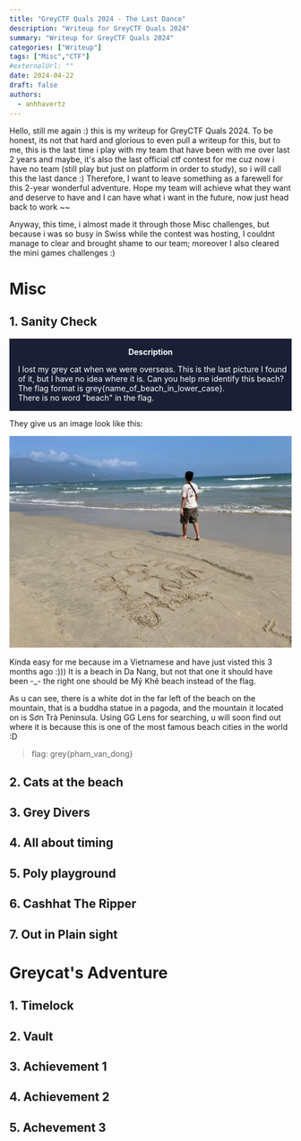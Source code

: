 ```yaml
---
title: "GreyCTF Quals 2024 - The Last Dance"
description: "Writeup for GreyCTF Quals 2024"
summary: "Writeup for GreyCTF Quals 2024"
categories: ["Writeup"]
tags: ["Misc","CTF"]
#externalUrl: ""
date: 2024-04-22
draft: false
authors:
  - anhhavertz
---
```

Hello, still me again :) this is my writeup for GreyCTF Quals 2024. To be honest, its not that hard and glorious to even pull a writeup for this, but to me, this is the last time i play with my team that have been with me over last 2 years and maybe, it's also the last official ctf contest for me cuz now i have no team (still play but just on platform in order to study), so i will call this the last dance :) Therefore, I want to leave something as a farewell for this 2-year wonderful adventure. Hope my team will achieve what they want and deserve to have and I can have what i want in the future, now just head back to work ~~

 Anyway, this time, i almost made it through those Misc challenges, but because i was so busy in Swiss while the contest was hosting, I couldnt manage to clear and brought shame to our team; moreover I also cleared the mini games challenges :) 

# Misc
## 1. Sanity Check
<div class="warning" style="padding:0.1em; background-color:#1A1F35;">
    <span>
        <p style="margin-top:1em; text-align:center;">
            <b><span style="color:#FFFFFF !important;"> Description</span></b>
        </p>
        <p style="margin-left:1em; color:#FFFFFF;">
I lost my grey cat when we were overseas.  This is the last picture I found of it, but I have no idea where it is. Can you help me identify this beach?
<br>
The flag format is grey{name_of_beach_in_lower_case}.
<br>There is no word "beach" in the flag.
<br>
</div>

They give us an image look like this:

![beach.jpg](beach.jpg)

Kinda easy for me because im a Vietnamese and have just visted this 3 months ago :))) It is a beach in Da Nang, but not that one it should have been -_- the right one should be Mỹ Khê beach instead of the flag.

As u can see, there is a white dot in the far left of the beach on the mountain, that is a buddha statue in a pagoda, and the mountain it located on is Sơn Trà Peninsula. Using GG Lens for searching, u will soon find out where it is because this is one of the most famous beach cities in the world :D

> flag: grey{pham_van_dong}

## 2. Cats at the beach

## 3. Grey Divers

## 4. All about timing

## 5. Poly playground

## 6. Cashhat The Ripper

## 7. Out in Plain sight



# Greycat's Adventure

## 1. Timelock

## 2. Vault

## 3. Achievement 1

## 4. Achievement 2

## 5. Achevement 3
